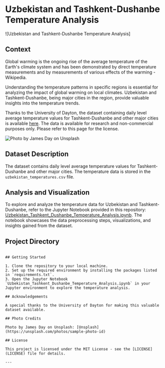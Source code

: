 # Uzbekistan and Tashkent-Dushanbe Temperature Analysis

![Uzbekistan and Tashkent-Dushanbe Temperature Analysis]


## Context

Global warming is the ongoing rise of the average temperature of the Earth's climate system and has been demonstrated by direct temperature measurements and by measurements of various effects of the warming - Wikipedia.

Understanding the temperature patterns in specific regions is essential for analyzing the impact of global warming on local climates. Uzbekistan and Tashkent-Dushanbe, being major cities in the region, provide valuable insights into the temperature trends.

Thanks to the University of Dayton, the dataset containing daily level average temperature values for Tashkent-Dushanbe and other major cities is available [here](https://dataset-link-here). The data is available for research and non-commercial purposes only. Please refer to this page for the license.

![Photo by James Day on Unsplash](https://unsplash.com/photos/sample-photo-id)

## Dataset Description

The dataset contains daily level average temperature values for Tashkent-Dushanbe and other major cities. The temperature data is stored in the `uzbekistan_temperatures.csv` file.

## Analysis and Visualization

To explore and analyze the temperature data for Uzbekistan and Tashkent-Dushanbe, refer to the Jupyter Notebook provided in this repository: [Uzbekistan_Tashkent_Dushanbe_Temperature_Analysis.ipynb](notebooks/Uzbekistan_Tashkent_Dushanbe_Temperature_Analysis.ipynb). The notebook showcases the data preprocessing steps, visualizations, and insights gained from the dataset.

## Project Directory

```

## Getting Started

1. Clone the repository to your local machine.
2. Set up the required environment by installing the packages listed in `requirements.txt`.
3. Open the Jupyter Notebook `Uzbekistan_Tashkent_Dushanbe_Temperature_Analysis.ipynb` in your Jupyter environment to explore the temperature analysis.

## Acknowledgements

A special thanks to the University of Dayton for making this valuable dataset available.

## Photo Credits

Photo by James Day on Unsplash: [Unsplash](https://unsplash.com/photos/sample-photo-id)

## License

This project is licensed under the MIT License - see the [LICENSE](LICENSE) file for details.

---
